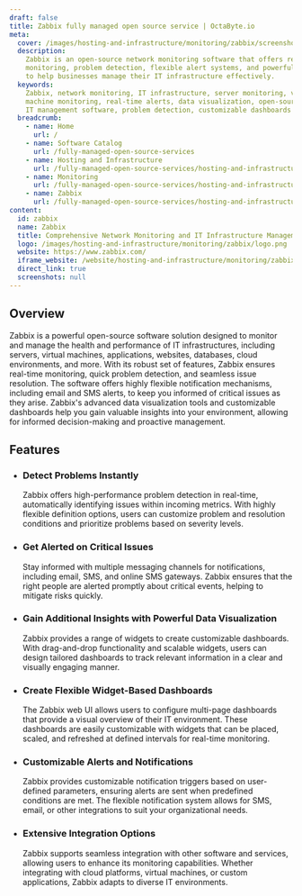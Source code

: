 ```yaml
---
draft: false
title: Zabbix fully managed open source service | OctaByte.io
meta:
  cover: /images/hosting-and-infrastructure/monitoring/zabbix/screenshot-1.jpg
  description:
    Zabbix is an open-source network monitoring software that offers real-time
    monitoring, problem detection, flexible alert systems, and powerful data visualization
    to help businesses manage their IT infrastructure effectively.
  keywords:
    Zabbix, network monitoring, IT infrastructure, server monitoring, virtual
    machine monitoring, real-time alerts, data visualization, open-source monitoring,
    IT management software, problem detection, customizable dashboards
  breadcrumb:
    - name: Home
      url: /
    - name: Software Catalog
      url: /fully-managed-open-source-services
    - name: Hosting and Infrastructure
      url: /fully-managed-open-source-services/hosting-and-infrastructure
    - name: Monitoring
      url: /fully-managed-open-source-services/hosting-and-infrastructure/monitoring
    - name: Zabbix
      url: /fully-managed-open-source-services/hosting-and-infrastructure/monitoring/zabbix
content:
  id: zabbix
  name: Zabbix
  title: Comprehensive Network Monitoring and IT Infrastructure Management
  logo: /images/hosting-and-infrastructure/monitoring/zabbix/logo.png
  website: https://www.zabbix.com/
  iframe_website: /website/hosting-and-infrastructure/monitoring/zabbix
  direct_link: true
  screenshots: null
---
```


## Overview

Zabbix is a powerful open-source software solution designed to monitor and manage the health and performance of IT infrastructures, including servers, virtual machines, applications, websites, databases, cloud environments, and more. With its robust set of features, Zabbix ensures real-time monitoring, quick problem detection, and seamless issue resolution. The software offers highly flexible notification mechanisms, including email and SMS alerts, to keep you informed of critical issues as they arise. Zabbix's advanced data visualization tools and customizable dashboards help you gain valuable insights into your environment, allowing for informed decision-making and proactive management.

## Features

- ### Detect Problems Instantly

  Zabbix offers high-performance problem detection in real-time, automatically identifying issues within incoming metrics. With highly flexible definition options, users can customize problem and resolution conditions and prioritize problems based on severity levels.

- ### Get Alerted on Critical Issues

  Stay informed with multiple messaging channels for notifications, including email, SMS, and online SMS gateways. Zabbix ensures that the right people are alerted promptly about critical events, helping to mitigate risks quickly.

- ### Gain Additional Insights with Powerful Data Visualization

  Zabbix provides a range of widgets to create customizable dashboards. With drag-and-drop functionality and scalable widgets, users can design tailored dashboards to track relevant information in a clear and visually engaging manner.

- ### Create Flexible Widget-Based Dashboards

  The Zabbix web UI allows users to configure multi-page dashboards that provide a visual overview of their IT environment. These dashboards are easily customizable with widgets that can be placed, scaled, and refreshed at defined intervals for real-time monitoring.

- ### Customizable Alerts and Notifications

  Zabbix provides customizable notification triggers based on user-defined parameters, ensuring alerts are sent when predefined conditions are met. The flexible notification system allows for SMS, email, or other integrations to suit your organizational needs.

- ### Extensive Integration Options

  Zabbix supports seamless integration with other software and services, allowing users to enhance its monitoring capabilities. Whether integrating with cloud platforms, virtual machines, or custom applications, Zabbix adapts to diverse IT environments.
